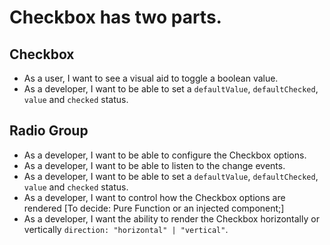 # Checkbox has two parts.
## Checkbox
- As a user, I want to see a visual aid to toggle a boolean value.
- As a developer, I want to be able to set a `defaultValue`, `defaultChecked`, `value` and `checked` status.


## Radio Group
- As a developer, I want to be able to configure the Checkbox options.
- As a developer, I want to be able to listen to the change events.
- As a developer, I want to be able to set a `defaultValue`, `defaultChecked`, `value` and `checked` status.
- As a developer, I want to control how the Checkbox options are rendered [To decide: Pure Function or an injected component;]
- As a developer, I want the ability to render the Checkbox horizontally or vertically `direction: "horizontal" | "vertical"`.
